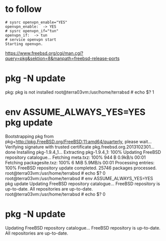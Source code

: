 # to follow

```
# sysrc openvpn_enable="YES"
openvpn_enable:  -> YES
# sysrc openvpn_if="tun"
openvpn_if:  -> tun
# service openvpn start
Starting openvpn.
```

https://www.freebsd.org/cgi/man.cgi?query=pkg&sektion=8&manpath=freebsd-release-ports

# pkg -N update
pkg: pkg is not installed
root@terra03vm:/usr/home/terrabsd # echo $?
1

# env ASSUME_ALWAYS_YES=YES pkg update
Bootstrapping pkg from pkg+http://pkg.FreeBSD.org/FreeBSD:11:amd64/quarterly, please wait...
Verifying signature with trusted certificate pkg.freebsd.org.2013102301... done
Installing pkg-1.9.4_1...
Extracting pkg-1.9.4_1: 100%
Updating FreeBSD repository catalogue...
Fetching meta.txz: 100%    944 B   0.9kB/s    00:01
Fetching packagesite.txz: 100%    6 MiB   5.9MB/s    00:01
Processing entries: 100%
FreeBSD repository update completed. 25746 packages processed.
root@terra03vm:/usr/home/terrabsd # echo $?
0
root@terra03vm:/usr/home/terrabsd # env ASSUME_ALWAYS_YES=YES pkg update
Updating FreeBSD repository catalogue...
FreeBSD repository is up-to-date.
All repositories are up-to-date.
root@terra03vm:/usr/home/terrabsd # echo $?
0


# pkg -N update
Updating FreeBSD repository catalogue...
FreeBSD repository is up-to-date.
All repositories are up-to-date.
